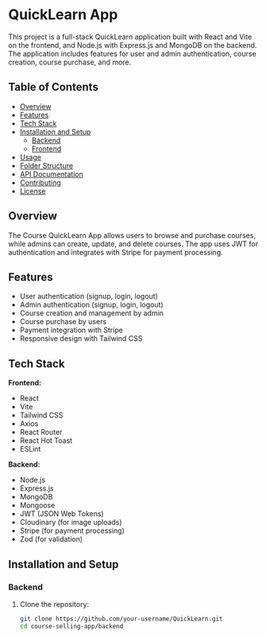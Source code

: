 # QuickLearn App

This project is a full-stack QuickLearn  application built with React and Vite on the frontend, and Node.js with Express.js and MongoDB on the backend. The application includes features for user and admin authentication, course creation, course purchase, and more.

## Table of Contents

- [Overview](#overview)
- [Features](#features)
- [Tech Stack](#tech-stack)
- [Installation and Setup](#installation-and-setup)
  - [Backend](#backend)
  - [Frontend](#frontend)
- [Usage](#usage)
- [Folder Structure](#folder-structure)
- [API Documentation](#api-documentation)
- [Contributing](#contributing)
- [License](#license)

## Overview

The Course QuickLearn App allows users to browse and purchase courses, while admins can create, update, and delete courses. The app uses JWT for authentication and integrates with Stripe for payment processing.

## Features

- User authentication (signup, login, logout)
- Admin authentication (signup, login, logout)
- Course creation and management by admin
- Course purchase by users
- Payment integration with Stripe
- Responsive design with Tailwind CSS

## Tech Stack

**Frontend:**

- React
- Vite
- Tailwind CSS
- Axios
- React Router
- React Hot Toast
- ESLint

**Backend:**

- Node.js
- Express.js
- MongoDB
- Mongoose
- JWT (JSON Web Tokens)
- Cloudinary (for image uploads)
- Stripe (for payment processing)
- Zod (for validation)

## Installation and Setup

### Backend

1. Clone the repository:

   ```bash
   git clone https://github.com/your-username/QuickLearn.git
   cd course-selling-app/backend
   ```
